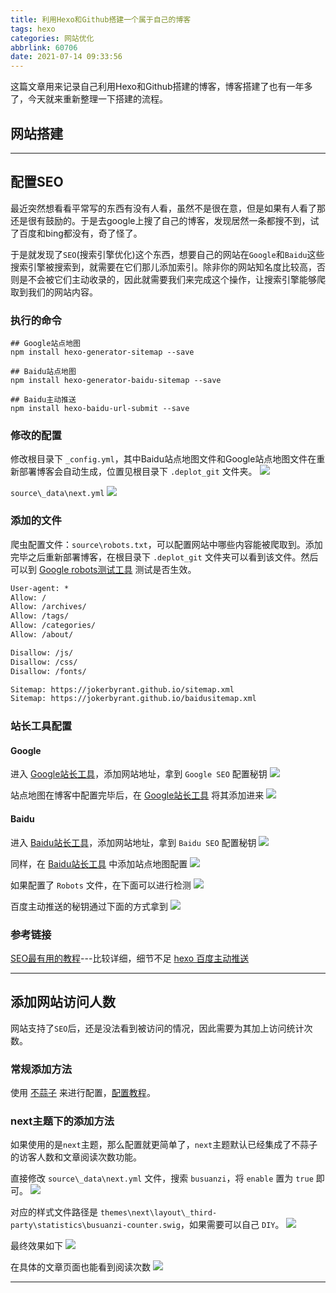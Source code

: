 ```yaml
---
title: 利用Hexo和Github搭建一个属于自己的博客
tags: hexo
categories: 网站优化
abbrlink: 60706
date: 2021-07-14 09:33:56
---
```


这篇文章用来记录自己利用Hexo和Github搭建的博客，博客搭建了也有一年多了，今天就来重新整理一下搭建的流程。

<!--more-->

## 网站搭建

---

## 配置SEO
最近突然想看看平常写的东西有没有人看，虽然不是很在意，但是如果有人看了那还是很有鼓励的。于是去google上搜了自己的博客，发现居然一条都搜不到，试了百度和bing都没有，奇了怪了。

于是就发现了`SEO`(搜索引擎优化)这个东西，想要自己的网站在`Google`和`Baidu`这些搜索引擎被搜索到，就需要在它们那儿添加索引。除非你的网站知名度比较高，否则是不会被它们主动收录的，因此就需要我们来完成这个操作，让搜索引擎能够爬取到我们的网站内容。

### 执行的命令
```
## Google站点地图
npm install hexo-generator-sitemap --save

## Baidu站点地图
npm install hexo-generator-baidu-sitemap --save

## Baidu主动推送
npm install hexo-baidu-url-submit --save
```

### 修改的配置
修改根目录下 `_config.yml`，其中Baidu站点地图文件和Google站点地图文件在重新部署博客会自动生成，位置见根目录下 `.deplot_git` 文件夹。
![](https://i.loli.net/2021/07/14/eGco5xiQ38Nt4DL.png)

`source\_data\next.yml`
![](https://i.loli.net/2021/07/14/Kv3EQFreZIdWtO9.png)

### 添加的文件
爬虫配置文件：`source\robots.txt`，可以配置网站中哪些内容能被爬取到。添加完毕之后重新部署博客，在根目录下 `.deplot_git` 文件夹可以看到该文件。然后可以到 [Google robots测试工具](https://www.google.com/webmasters/tools/robots-testing-tool) 测试是否生效。
``` txt
User-agent: *
Allow: /
Allow: /archives/
Allow: /tags/
Allow: /categories/
Allow: /about/

Disallow: /js/
Disallow: /css/
Disallow: /fonts/

Sitemap: https://jokerbyrant.github.io/sitemap.xml
Sitemap: https://jokerbyrant.github.io/baidusitemap.xml
```

### 站长工具配置
#### Google
进入 [Google站长工具](https://search.google.com/search-console)，添加网站地址，拿到 `Google SEO` 配置秘钥
![](https://i.loli.net/2021/07/14/TLGPS31y6aEvOIx.png)

站点地图在博客中配置完毕后，在 [Google站长工具](https://search.google.com/search-console) 将其添加进来
![](https://i.loli.net/2021/07/14/VlZvxWErbfKYq7P.png)

#### Baidu
进入 [Baidu站长工具](https://ziyuan.baidu.com/site/)，添加网站地址，拿到 `Baidu SEO` 配置秘钥
![](https://i.loli.net/2021/07/14/Trg7YISqXJmFNER.png)

同样，在 [Baidu站长工具](https://ziyuan.baidu.com/site/) 中添加站点地图配置
![](https://i.loli.net/2021/07/14/gls8nDRvZLfEzjC.png)

如果配置了 `Robots` 文件，在下面可以进行检测
![](https://i.loli.net/2021/07/14/EjCJc3KqSt4W7YX.png)

百度主动推送的秘钥通过下面的方式拿到
![](https://i.loli.net/2021/07/14/kdZtQfaloNB7AvK.png)

### 参考链接
[SEO最有用的教程](https://weilining.github.io/1.html)---比较详细，细节不足
[hexo 百度主动推送](https://lanlan2017.github.io/blog/7ac3f85/)

---

## 添加网站访问人数
网站支持了`SEO`后，还是没法看到被访问的情况，因此需要为其加上访问统计次数。

### 常规添加方法
使用 [不蒜子](http://busuanzi.ibruce.info/) 来进行配置，[配置教程](http://ibruce.info/2015/04/04/busuanzi/)。

### next主题下的添加方法
如果使用的是`next`主题，那么配置就更简单了，`next`主题默认已经集成了不蒜子的访客人数和文章阅读次数功能。

直接修改 `source\_data\next.yml` 文件，搜索 `busuanzi`，将 `enable` 置为 `true` 即可。
![](https://i.loli.net/2021/07/14/YGudrUtkZMjscWn.png)

对应的样式文件路径是 `themes\next\layout\_third-party\statistics\busuanzi-counter.swig`，如果需要可以自己 `DIY`。
![](https://i.loli.net/2021/07/14/TH24CFDAbOKnWkM.png)

最终效果如下
![](https://i.loli.net/2021/07/14/JYZ1x4POfTkvV6y.png)

在具体的文章页面也能看到阅读次数
![](https://i.loli.net/2021/07/14/tJunadHUZprOLAE.png)

---



